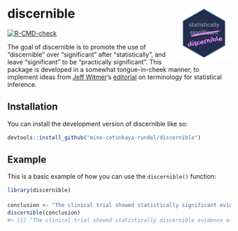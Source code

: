
<!-- README.md is generated from README.Rmd. Please edit that file -->

# discernible <img src="man/figures/logo.png" align="right" height="120" />

<!-- badges: start -->

[![R-CMD-check](https://github.com/mine-cetinkaya-rundel/discernible/actions/workflows/R-CMD-check.yaml/badge.svg)](https://github.com/mine-cetinkaya-rundel/discernible/actions/workflows/R-CMD-check.yaml)
<!-- badges: end -->

The goal of discernible is to promote the use of “discernible” over
“significant” after “statistically”, and leave “significant” to be
“practically significant”. This package is developed in a somewhat
tongue-in-cheek manner, to implement ideas from [Jeff
Witmer](https://www.oberlin.edu/jeff-witmer)’s
[editorial](https://doi.org/10.1080/10691898.2019.1702415) on
terminology for statistical inference.

## Installation

You can install the development version of discernible like so:

``` r
devtools::install_github("mine-cetinkaya-rundel/discernible")
```

## Example

This is a basic example of how you can use the `discernible()` function:

``` r
library(discernible)

conclusion <- "The clinical trial showed statistically significant evidence of being effective."
discernible(conclusion)
#> [1] "The clinical trial showed statistically discernible evidence of being effective."
```
